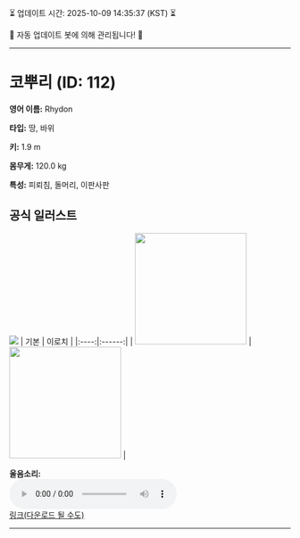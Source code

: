 
⏳ 업데이트 시간: 2025-10-09 14:35:37 (KST) ⏳

🤖 자동 업데이트 봇에 의해 관리됩니다! 🤖

---

# 코뿌리 (ID: 112)
**영어 이름:** Rhydon

**타입:** 땅, 바위

**키:** 1.9 m

**몸무게:** 120.0 kg

**특성:** 피뢰침, 돌머리, 이판사판

## 공식 일러스트
![](https://raw.githubusercontent.com/PokeAPI/sprites/master/sprites/pokemon/other/official-artwork/112.png)
| 기본 | 이로치 |
|:----:|:------:|
| <img src="http://play.pokemonshowdown.com/sprites/ani/rhydon.gif" width="200"> | <img src="http://play.pokemonshowdown.com/sprites/ani-shiny/rhydon.gif" width="200"> |

**울음소리:**<br><audio controls src="https://raw.githubusercontent.com/PokeAPI/cries/main/cries/pokemon/latest/112.ogg"></audio><br> [링크(다운로드 될 수도)](https://raw.githubusercontent.com/PokeAPI/cries/main/cries/pokemon/latest/112.ogg)


---

